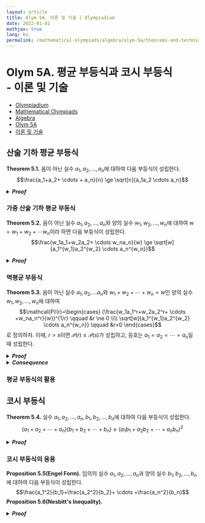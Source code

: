 ```yaml
---
layout: article
title: Olym 5A. 이론 및 기술 | Olympiadium
date: 2022-01-01
mathjax: true
lang: ko
permalink: /mathematical-olympiads/algebra/olym-5a/theorems-and-techniques/
---
```

# Olym 5A. 평균 부등식과 코시 부등식 <br> <ssup> - 이론 및 기술</ssup>

<ul class="breadcrumb">
	<li><a href="{{ site.baseurl }}/">Olympiadium</a></li> 
	<li><a href="{{ site.baseurl }}/mathematical-olympiads/">Mathematical Olympiads</a></li> 
	<li><a href="{{ site.baseurl }}/mathematical-olympiads/algebra/">Algebra</a></li> 
	<li><a href="{{ site.baseurl }}/mathematical-olympiads/algebra/olym-5a/">Olym 5A</a></li> 
	<li><a href="{{ site.baseurl }}/mathematical-olympiads/algebra/olym-5a/theorems-and-techniques/">이론 및 기술</a></li>
</ul>

## 산술 기하 평균 부등식
<greenboard><b>Theorem 5.1.</b> 음이 아닌 실수 $a_1, a_2, \ldots, a_n$에 대하여 다음 부등식이 성립한다. $$\frac{a_1+a_2+ \cdots + a_n}{n} \ge \sqrt[n]{a_1a_2 \cdots a_n}$$</greenboard>
<blueborder><details>
<summary><b><i>Proof</i></b></summary>
증명
</details></blueborder>

### 가중 산술 기하 평균 부등식
<greenboard><b>Theorem 5.2.</b> 음이 아닌 실수 $a_1, a_2, \ldots, a_n$와 양의 실수 $w_1, w_2, \ldots, w_n$에 대하여 $w=w_1+w_2+ \cdots w_n$이라 하면 다음 부등식이 성립한다. $$\frac{w_1a_1+w_2a_2+ \cdots w_na_n}{w} \ge \sqrt[w]{a_1^{w_1}a_2^{w_2} \cdots a_n^{w_n}}$$</greenboard>
<blueborder><details>
<summary><b><i>Proof</i></b></summary>
증명
</details></blueborder>

### 멱평균 부등식
<greenboard><b>Theorem 5.3.</b> 음이 아닌 실수 $a_1, a_2, \ldots a_n$와 $w_1+w_2+ \cdots +w_n=w$인 양의 실수 $w_1, w_2, \ldots, w_n$에 대하여 $$\mathcal{P}(r)=\begin{cases} (\frac{w_1a_1^r+w_2a_2^r+ \cdots +w_na_n^r}{w})^{1/r} \qquad &r \ne 0 \\\\ \sqrt[w]{a_1^{w_1}a_2^{w_2} \cdots a_n^{w_n}} \qquad &r=0 \end{cases}$$로 정의하자. 이때, $r>s$이면 $\mathcal{P}(r) \ge \mathcal{P}(s)$가 성립하고, 등호는 $a_1=a_2=\cdots = a_n$일 때 성립한다. </greenboard>
<blueborder><details>
<summary><b><i>Proof</i></b></summary>
증명
</details></blueborder>
<orangeborder><details>
<summary><b><i>Consequence</i></b></summary>
$P(1) \ge P(0)$는 가중 산술 기하 평균 부등식과 일치하고, $P(1) \ge P(0) \ge P(-1), w_1=w_2=\cdots =w_n=\frac{1}{n}$이면 산술 기하 조화 평균 부등식이 된다. 
</details></orangeborder>

### 평균 부등식의 활용

## 코시 부등식
<greenboard><b>Theorem 5.4.</b> 실수 $a_1, a_2, \ldots, a_n, b_1, b_2, \ldots, b_n$에 대하여 다음 부등식이 성립한다. $$(a_1+a_2+\cdots +a_n)(b_1+b_2+\cdots + b_n) \ge (a_1b_1+a_2b_2+\cdots +a_nb_n)^2$$</greenboard>
<blueborder><details>
<summary><b><i>Proof</i></b></summary>
증명
</details></blueborder>

### 코시 부등식의 응용
<orangeboard><b>Proposition 5.5(Engel Form).</b> 임의의 실수 $a_1, a_2, \ldots, a_n$과 양의 실수 $b_1, b_2, \ldots, b_n$에 대하여 다음 부등식이 성립한다. $$\frac{a_1^2}{b_1}+\frac{a_2^2}{b_2}+ \cdots +\frac{a_n^2}{b_n}$$ </orangeboard>
<orangeboard><b>Proposition 5.6(Nesbitt's Inequality). </b></orangeboard>
<blueborder><details>
<summary><b><i>Proof</i></b></summary>
증명
</details></blueborder>
